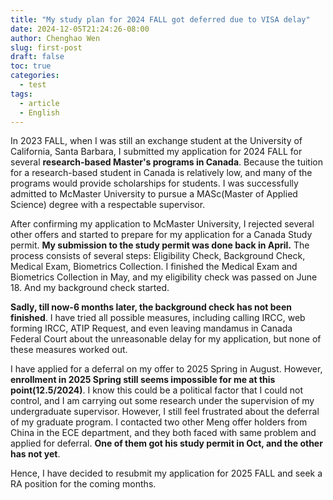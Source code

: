 ```yaml
---
title: "My study plan for 2024 FALL got deferred due to VISA delay"
date: 2024-12-05T21:24:26-08:00
author: Chenghao Wen
slug: first-post
draft: false
toc: true
categories:
  - test
tags:
  - article
  - English
---
```


In 2023 FALL, when I was still an exchange student at the University of California, Santa Barbara, I submitted my application for 2024 FALL for several **research-based Master's programs in Canada**. Because the tuition for a research-based student in Canada is relatively low, and many of the programs would provide scholarships for students. I was successfully admitted to McMaster University to pursue a MASc(Master of Applied Science) degree with a respectable supervisor.

After confirming my application to McMaster University, I rejected several other offers and started to prepare for my application for a Canada Study permit. **My submission to the study permit was done back in April.** The process consists of several steps: Eligibility Check, Background Check, Medical Exam, Biometrics Collection. I finished the Medical Exam and Biometrics Collection in May, and my eligibility check was passed on June 18. And my background check started.

**Sadly, till now-6 months later, the background check has not been finished**. I have tried all possible measures, including calling IRCC, web forming IRCC, ATIP Request, and even leaving mandamus in Canada Federal Court about the unreasonable delay for my application, but none of these measures worked out.

I have applied for a deferral on my offer to 2025 Spring in August. However, **enrollment in 2025 Spring still seems impossible for me at this point(12.5/2024)**. I know this could be a political factor that I could not control, and I am carrying out some research under the supervision of my undergraduate supervisor. However, I still feel frustrated about the deferral of my graduate program.  I contacted two other Meng offer holders from China in the ECE department, and they both faced with same problem and applied for deferral. **One of them got his study permit in Oct, and the other has not yet**.

Hence, I have decided to resubmit my application for 2025 FALL and seek a RA position for the coming months.

